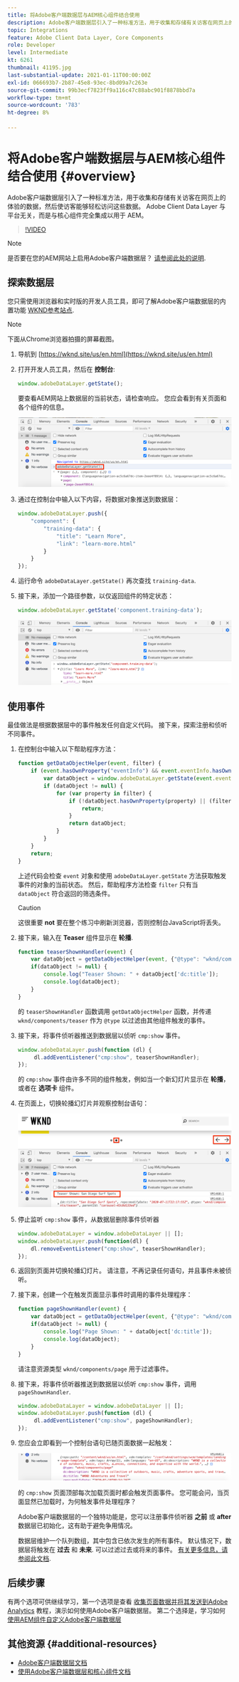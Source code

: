 ```yaml
---
title: 将Adobe客户端数据层与AEM核心组件结合使用
description: Adobe客户端数据层引入了一种标准方法，用于收集和存储有关访客在网页上的体验的数据，然后使访客能够轻松访问这些数据。 Adobe Client Data Layer 与平台无关，而是与核心组件完全集成以用于 AEM。
topic: Integrations
feature: Adobe Client Data Layer, Core Components
role: Developer
level: Intermediate
kt: 6261
thumbnail: 41195.jpg
last-substantial-update: 2021-01-11T00:00:00Z
exl-id: 066693b7-2b87-45e8-93ec-8bd09a7c263e
source-git-commit: 99b3ecf7823ff9a116c47c88abc901f8878bbd7a
workflow-type: tm+mt
source-wordcount: '783'
ht-degree: 8%

---
```


# 将Adobe客户端数据层与AEM核心组件结合使用 {#overview}

Adobe客户端数据层引入了一种标准方法，用于收集和存储有关访客在网页上的体验的数据，然后使访客能够轻松访问这些数据。 Adobe Client Data Layer 与平台无关，而是与核心组件完全集成以用于 AEM。

>[!VIDEO](https://video.tv.adobe.com/v/41195?quality=12&learn=on)

>[!NOTE]
>
> 是否要在您的AEM网站上启用Adobe客户端数据层？ [请参阅此处的说明](https://experienceleague.adobe.com/docs/experience-manager-core-components/using/developing/data-layer/overview.html#installation-activation).

## 探索数据层

您只需使用浏览器和实时版的开发人员工具，即可了解Adobe客户端数据层的内置功能 [WKND参考站点](https://wknd.site/us/en.html).

>[!NOTE]
>
> 下面从Chrome浏览器拍摄的屏幕截图。

1. 导航到 [https://wknd.site/us/en.html](https://wknd.site/us/en.html)
1. 打开开发人员工具，然后在 **控制台**:

   ```js
   window.adobeDataLayer.getState();
   ```

   要查看AEM网站上数据层的当前状态，请检查响应。 您应会看到有关页面和各个组件的信息。

   ![Adobe数据层响应](assets/data-layer-state-response.png)

1. 通过在控制台中输入以下内容，将数据对象推送到数据层：

   ```js
   window.adobeDataLayer.push({
       "component": {
           "training-data": {
               "title": "Learn More",
               "link": "learn-more.html"
           }
       }
   });
   ```

1. 运行命令 `adobeDataLayer.getState()` 再次查找 `training-data`.
1. 接下来，添加一个路径参数，以仅返回组件的特定状态：

   ```js
   window.adobeDataLayer.getState('component.training-data');
   ```

   ![仅返回单个组件数据条目](assets/return-just-single-component.png)

## 使用事件

最佳做法是根据数据层中的事件触发任何自定义代码。 接下来，探索注册和侦听不同事件。

1. 在控制台中输入以下帮助程序方法：

   ```js
   function getDataObjectHelper(event, filter) {
       if (event.hasOwnProperty("eventInfo") && event.eventInfo.hasOwnProperty("path")) {
           var dataObject = window.adobeDataLayer.getState(event.eventInfo.path);
           if (dataObject != null) {
               for (var property in filter) {
                   if (!dataObject.hasOwnProperty(property) || (filter[property] !== null && filter[property] !== dataObject[property])) {
                       return;
                   }
                   return dataObject;
               }
           }
       }
       return;
   }
   ```

   上述代码会检查 `event` 对象和使用 `adobeDataLayer.getState` 方法获取触发事件的对象的当前状态。 然后，帮助程序方法检查 `filter` 只有当 `dataObject` 符合返回的筛选条件。

   >[!CAUTION]
   >
   > 这很重要 **not** 要在整个练习中刷新浏览器，否则控制台JavaScript将丢失。

1. 接下来，输入在 **Teaser** 组件显示在 **轮播**.

   ```js
   function teaserShownHandler(event) {
       var dataObject = getDataObjectHelper(event, {"@type": "wknd/components/teaser"});
       if(dataObject != null) {
           console.log("Teaser Shown: " + dataObject['dc:title']);
           console.log(dataObject);
       }
   }
   ```

   的 `teaserShownHandler` 函数调用 `getDataObjectHelper` 函数，并传递 `wknd/components/teaser` 作为 `@type` 以过滤由其他组件触发的事件。

1. 接下来，将事件侦听器推送到数据层以侦听 `cmp:show` 事件。

   ```js
   window.adobeDataLayer.push(function (dl) {
        dl.addEventListener("cmp:show", teaserShownHandler);
   });
   ```

   的 `cmp:show` 事件由许多不同的组件触发，例如当一个新幻灯片显示在 **轮播**，或者在 **选项卡** 组件。

1. 在页面上，切换轮播幻灯片并观察控制台语句：

   ![切换轮播并查看事件侦听器](assets/teaser-console-slides.png)

1. 停止监听 `cmp:show` 事件，从数据层删除事件侦听器

   ```js
   window.adobeDataLayer = window.adobeDataLayer || [];
   window.adobeDataLayer.push(function(dl) {
       dl.removeEventListener("cmp:show", teaserShownHandler);
   });
   ```

1. 返回到页面并切换轮播幻灯片。 请注意，不再记录任何语句，并且事件未被侦听。

1. 接下来，创建一个在触发页面显示事件时调用的事件处理程序：

   ```js
   function pageShownHandler(event) {
       var dataObject = getDataObjectHelper(event, {"@type": "wknd/components/page"});
       if(dataObject != null) {
           console.log("Page Shown: " + dataObject['dc:title']);
           console.log(dataObject);
       }
   }
   ```

   请注意资源类型 `wknd/components/page` 用于过滤事件。

1. 接下来，将事件侦听器推送到数据层以侦听 `cmp:show` 事件，调用 `pageShownHandler`.

   ```js
   window.adobeDataLayer = window.adobeDataLayer || [];
   window.adobeDataLayer.push(function (dl) {
        dl.addEventListener("cmp:show", pageShownHandler);
   });
   ```

1. 您应会立即看到一个控制台语句已随页面数据一起触发：

   ![页面显示数据](assets/page-show-console-data.png)

   的 `cmp:show` 页面顶部每次加载页面时都会触发页面事件。 您可能会问，当页面显然已加载时，为何触发事件处理程序？

   Adobe客户端数据层的一个独特功能是，您可以注册事件侦听器 **之前** 或 **after** 数据层已初始化，这有助于避免争用情况。

   数据层维护一个队列数组，其中包含已依次发生的所有事件。 默认情况下，数据层将触发在 **过去** 和 **未来**. 可以过滤过去或将来的事件。 [有关更多信息，请参阅此文档](https://github.com/adobe/adobe-client-data-layer/wiki#addeventlistener).


## 后续步骤

有两个选项可供继续学习，第一个选项是查看 [收集页面数据并将其发送到Adobe Analytics](../analytics/collect-data-analytics.md) 教程，演示如何使用Adobe客户端数据层。 第二个选择是，学习如何 [使用AEM组件自定义Adobe客户端数据层](./data-layer-customize.md)


## 其他资源 {#additional-resources}

* [Adobe客户端数据层文档](https://github.com/adobe/adobe-client-data-layer/wiki)
* [使用Adobe客户端数据层和核心组件文档](https://experienceleague.adobe.com/docs/experience-manager-core-components/using/developing/data-layer/overview.html)
